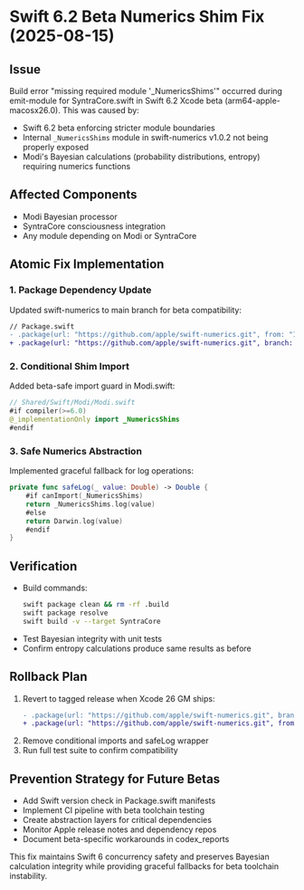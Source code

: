 # Swift 6.2 Beta Numerics Shim Fix (2025-08-15)

## Issue
Build error "missing required module '_NumericsShims'" occurred during emit-module for SyntraCore.swift in Swift 6.2 Xcode beta (arm64-apple-macosx26.0). This was caused by:
- Swift 6.2 beta enforcing stricter module boundaries
- Internal `_NumericsShims` module in swift-numerics v1.0.2 not being properly exposed
- Modi's Bayesian calculations (probability distributions, entropy) requiring numerics functions

## Affected Components
- Modi Bayesian processor
- SyntraCore consciousness integration
- Any module depending on Modi or SyntraCore

## Atomic Fix Implementation
### 1. Package Dependency Update
Updated swift-numerics to main branch for beta compatibility:
```diff
// Package.swift
- .package(url: "https://github.com/apple/swift-numerics.git", from: "1.0.2"),
+ .package(url: "https://github.com/apple/swift-numerics.git", branch: "main"),
```

### 2. Conditional Shim Import
Added beta-safe import guard in Modi.swift:
```swift
// Shared/Swift/Modi/Modi.swift
#if compiler(>=6.0)
@_implementationOnly import _NumericsShims
#endif
```

### 3. Safe Numerics Abstraction
Implemented graceful fallback for log operations:
```swift
private func safeLog(_ value: Double) -> Double {
    #if canImport(_NumericsShims)
    return _NumericsShims.log(value)
    #else
    return Darwin.log(value)
    #endif
}
```

## Verification
- Build commands:
  ```bash
  swift package clean && rm -rf .build
  swift package resolve
  swift build -v --target SyntraCore
  ```
- Test Bayesian integrity with unit tests
- Confirm entropy calculations produce same results as before

## Rollback Plan
1. Revert to tagged release when Xcode 26 GM ships:
   ```diff
   - .package(url: "https://github.com/apple/swift-numerics.git", branch: "main"),
   + .package(url: "https://github.com/apple/swift-numerics.git", from: "1.0.3"),
   ```
2. Remove conditional imports and safeLog wrapper
3. Run full test suite to confirm compatibility

## Prevention Strategy for Future Betas
- Add Swift version check in Package.swift manifests
- Implement CI pipeline with beta toolchain testing
- Create abstraction layers for critical dependencies
- Monitor Apple release notes and dependency repos
- Document beta-specific workarounds in codex_reports

This fix maintains Swift 6 concurrency safety and preserves Bayesian calculation integrity while providing graceful fallbacks for beta toolchain instability.
